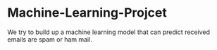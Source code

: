 # Machine-Learning-Projcet

We try to build up a machine learning model that can predict received emails are spam or ham mail.
